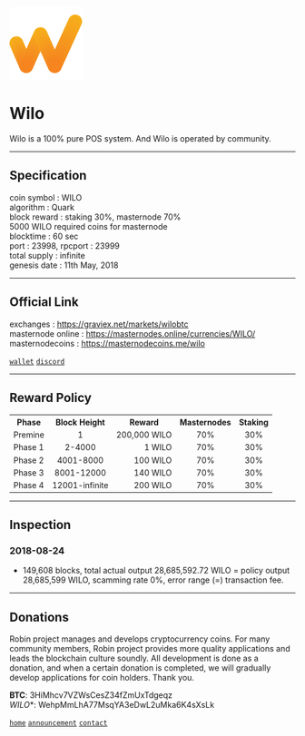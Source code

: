 ![](https://github.com/robinadaptor/logo/blob/master/wilo.png)

# Wilo
  
Wilo is a 100% pure POS system. And Wilo is operated by community.
  
***
## Specification  
  
coin symbol : WILO  
algorithm : Quark  
block reward : staking 30%, masternode 70%  
5000 WILO required coins for masternode  
blocktime : 60 sec  
port : 23998, rpcport : 23999  
total supply : infinite  
genesis date : 11th May, 2018  
  
***
## Official Link  
  
exchanges : https://graviex.net/markets/wilobtc  
masternode online : https://masternodes.online/currencies/WILO/  
masternodecoins : https://masternodecoins.me/wilo  
  
[`wallet`](https://github.com/robinadaptor/wilo-wallet)  [`discord`](https://discord.gg/zYvFFJU)  
  
***
## Reward Policy  

<table>
<th>Phase</th><th>Block Height</th><th>Reward</th><th>Masternodes</th><th>Staking</th>
<tr><td>Premine</td><td align="center">1</td><td align="right">200,000 WILO</td><td align="center">70%</td><td align="center">30%</td></tr>
<tr><td>Phase 1</td><td align="center">2-4000</td><td align="right">1 WILO</td><td align="center">70%</td><td align="center">30%</td></tr>
<tr><td>Phase 2</td><td align="center">4001-8000</td><td align="right">100 WILO</td><td align="center">70%</td><td align="center">30%</td></tr>
<tr><td>Phase 3</td><td align="center">8001-12000</td><td align="right">140 WILO</td><td align="center">70%</td><td align="center">30%</td></tr>
<tr><td>Phase 4</td><td align="center">12001-infinite</td><td align="right">200 WILO</td><td align="center">70%</td><td align="center">30%</td></tr>
</table>
  
***
## Inspection  
  
### 2018-08-24
  * 149,608 blocks, total actual output 28,685,592.72 WILO = policy output 28,685,599 WILO, scamming rate 0%, error range (=) transaction fee.
  
***
## Donations 
  
Robin project manages and develops cryptocurrency coins. For many community members, Robin project provides more quality applications and leads the blockchain culture soundly. All development is done as a donation, and when a certain donation is completed, we will gradually develop applications for coin holders. Thank you.  
  
**BTC**: 3HiMhcv7VZWsCesZ34fZmUxTdgeqz    
*WILO**: WehpMmLhA77MsqYA3eDwL2uMka6K4sXsLk  
  
[`home`](https://github.com/robinadaptor)  [`announcement`](https://github.com/robinadaptor/announcement)  [`contact`](https://github.com/robinadaptor/POS-helper)